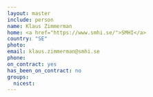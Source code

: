 ```yaml
---
layout: master
include: person
name: Klaus Zimmerman
home: <a href="https://www.smhi.se/">SMHI</a>
country: "SE"
photo:
email: klaus.zimmerman@smhi.se
phone:
on_contract: yes
has_been_on_contract: no
groups:
  nicest:
---
```

